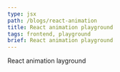 ```yaml
---
type: jsx
path: /blogs/react-animation
title: React animation playground
tags: frontend, playground
brief: React animation playground
---
```


React animation layground
